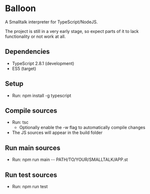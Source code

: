 # Balloon
A Smalltalk interpreter for TypeScript/NodeJS.

The project is still in a very early stage, so expect parts of it to lack functionality or not work at all.

## Dependencies
* TypeScript 2.8.1 (development)
* ES5 (target)

## Setup
* Run: npm install -g typescript

## Compile sources
* Run: tsc
	* Optionally enable the -w flag to automatically compile changes
* The JS sources will appear in the build folder

## Run main sources
* Run: npm run main -- PATH/TO/YOUR/SMALLTALK/APP.st

## Run test sources
* Run: npm run test